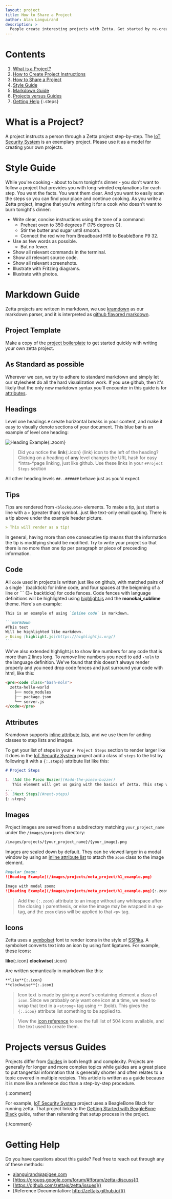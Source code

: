 ```yaml
---
layout: project
title: How to Share a Project
author: Alan Languirand
description: >
  People create interesting projects with Zetta. Get started by re-creating the projects of others. Or share the Internet of Things projects you have created with the Zetta community.
---
```


# Contents

1. [What is a Project?](#what-is-a-project)
1. [How to Create Project Instructions](#how-to-create-a-project)
1. [How to Share a Project](#how-to-share-a-project)
1. [Style Guide](#style-guide)
1. [Markdown Guide](#markdown-guide)
1. [Projects versus Guides](#projects-versus-guides)
1. [Getting Help](#getting-help)
{:.steps}

# What is a Project?

A project instructs a person through a Zetta project step-by-step. The [IoT Security System](/projects/2014/09/18/IoT-Security-System.html) is an exemplary project. Please use it as a model for creating your own projects.

# Style Guide

While you're cooking - about to burn tonight's dinner - you don't want to follow a project that provides you with long-winded explanations for each step. You want the facts. You want them clear. And you want to easily scan the steps so you can find your place and continue cooking. As you write a Zetta project, imagine that you're writing it for a cook who doesn't want to burn tonight's dinner:

* Write clear, concise instructions using the tone of a command:
  * Preheat oven to 350 degrees F (175 degrees C).
  * Stir the butter and sugar until smooth.
  * Connect the red wire from Breadboard H18 to BeableBone P9 32.
* Use as few words as possible.
  * But no fewer.
* Show all relevant commands in the terminal.
* Show all relevant source code.
* Show all relevant screenshots.
* Illustrate with Fritzing diagrams.
* Illustrate with photos.

# Markdown Guide

Zetta projects are writeen in markdown, we use [kramdown](http://kramdown.gettalong.org/) as our markdown parser, and it is interpreted as [github flavored markdown](https://help.github.com/articles/github-flavored-markdown).

## Project Template

Make a copy of the [project boilerplate](https://gist.githubusercontent.com/alanguir/92386e8b46101609e17d/raw/project.md) to get started quickly with writing your own zetta project.


## As Standard as possible

Wherever we can, we try to adhere to standard markdown and simply let our stylesheet do all the hard visualization work. If you use github, then it's likely that the only new markdown syntax you'll encounter in this guide is for [attributes](#attributes).

## Headings

Level one headings `#` create horizontal breaks in your content, and make it easy to visually denote sections of your document. This blue bar is an example of level one heading:

![Heading Example](/images/projects/meta_project/h1_example.png){:.zoom}

> Did you notice the **link**{:.icon} (link) icon to the left of the heading? Clicking on a heading of **any** level changes the URL hash for easy *intra-*page linking, just like github. Use these links in your `#Project Steps` section

All other heading levels `##..######` behave just as you'd expect.

## Tips

Tips are rendered from `<blockquote>` elements. To make a tip, just start a line with a `>` (greater than) symbol...just like text-only email quoting. There is a tip above under the example header picture.

```markdown
> This will render as a tip!
```

In general, having more than one consecutive tip means that the information the tip is modifying should be modified. Try to write your project so that there is no more than one tip per paragraph or piece of preceeding information.

## Code

All `code` used in projects is written just like on github, with matched pairs of a single ` (backtick) for inline code, and four spaces at the beignning of a line or ``` (3+ backticks) for code fences. Code fences with language definitions will be highlighted using [highlight.js](https://highlightjs.org/) and the **monokai_sublime** theme. Here's an example:

`````markdown
This is an example of using `inline code` in markdown.

```markdown
#This text
Will be highlighted like markdown.
> Using [highlight.js](https://highlightjs.org/)
```
`````

We've also extended highlight.js to show line numbers for any code that is more than 2 lines long. To *remove* line numbers you need to add `-noln` to the language definition. We've found that this doesn't always render properly and you need drop code fences and just surround your code with html, like this:

```markdown
<pre><code class="bash-noln">
  zetta-hello-world
    ├── node_modules
    ├── package.json
    └── server.js
</code></pre>
```

## Attributes

Kramdown supports [inline attribute lists](http://kramdown.gettalong.org/syntax.html#inline-attribute-lists), and we use them for adding classes to step lists and images.

To get your list of steps in your `# Project Steps` section to render larger like it does in the [IoT Security System](/projects/2014/09/18/IoT-Security-System.html#project-steps) project add a class of `steps` to the list by following it with a `{:.steps}` attribute list like this:

``` markdown
# Project Steps

1. [Add the Piezo Buzzer](#add-the-piezo-buzzer)
   This element will get us going with the basics of Zetta. This step will have us dealing with `npm` and `drivers`.
...
5. [Next Steps](#next-steps)
{:.steps}

```

## Images

Project images are served from a subdirectory matching `your_project_name` under the `/images/projects` directory:

```bash
/images/projects/{your_project_name}/{your_image}.png
```

Images are scaled down by default. They can be viewed larger in a modal window by using an [inline attribute list](http://kramdown.gettalong.org/syntax.html#inline-attribute-lists) to attach the `zoom` class to the image element.

```markdown
Regular image:
![Heading Example](/images/projects/meta_project/h1_example.png)

Image with modal zoom:
![Heading Example](/images/projects/meta_project/h1_example.png){:.zoom}
```

> Add the `{:.zoom}` attribute to an image without any whitespace after the closing `)` parenthesis, or else the image may be wrapped in a `<p>` tag, and the `zoom` class will be applied to that `<p>` tag.

## Icons

Zetta uses a [symbolset](https://symbolset.com/) font to render icons in the style of [SSPika](https://symbolset.com/icons/pika). A symbolset converts text into an icon by using font ligatures. For example, these icons:

**like**{:.icon} **clockwise**{:.icon}

Are written semantically in markdown like this:

```markdown
**like**{:.icon}
**clockwise**{:.icon}
```

> Icon text is made by giving a word's containing element a class of `icon`. Since we probably only want one icon at a time, we need to wrap that text in a `<strong>` tag using `**` (bold). This gives the `{:.icon}` attribute list something to be applied to.

> View the [icon reference](http://styleguide.thenextweb.com/ss-pika/documentation.html) to see the full list of 504 icons available, and the text used to create them.  

# Projects versus Guides

Projects differ from [Guides](/guides) in both length and complexity. Projects are generally for longer and more complex topics while guides are a great place to put tangential information that is generally shorter and often relates to a topic covered in multiple recipies. This article is written as a guide because it is more like a reference doc than a step-by-step procedure.

{::comment}

For example, [IoT Security System](/projects/2014/09/18/IoT-Security-System.html) project uses a BeagleBone Black for running zetta. That project links to the [Getting Started with BeagleBone Black](/guides/url.html) guide, rather than reiterating that setup process in the project.

{:/comment}

# Getting Help

Do you have questions about this guide? Feel free to reach out through any of these methods:

* alanguirand@apigee.com
* [https://groups.google.com/forum/#!forum/zetta-discuss]()
* [https://github.com/zettajs/zetta/issues]()
* [Reference Documentation: http://zettajs.github.io/]()
